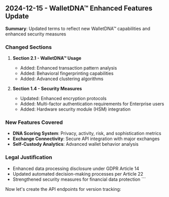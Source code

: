 ## 2024-12-15 - WalletDNA™ Enhanced Features Update
**Summary**: Updated terms to reflect new WalletDNA™ capabilities and enhanced security measures

### Changed Sections
1. **Section 2.1 - WalletDNA™ Usage**
   - Added: Enhanced transaction pattern analysis
   - Added: Behavioral fingerprinting capabilities
   - Added: Advanced clustering algorithms

2. **Section 1.4 - Security Measures**
   - Updated: Enhanced encryption protocols
   - Added: Multi-factor authentication requirements for Enterprise users
   - Added: Hardware security module (HSM) integration

### New Features Covered
- **DNA Scoring System**: Privacy, activity, risk, and sophistication metrics
- **Exchange Connectivity**: Secure API integration with major exchanges
- **Self-Custody Analytics**: Advanced wallet behavior analysis

### Legal Justification
- Enhanced data processing disclosure under GDPR Article 14
- Updated automated decision-making processes per Article 22
- Strengthened security measures for financial data protection
\`\`\`

Now let's create the API endpoints for version tracking:
